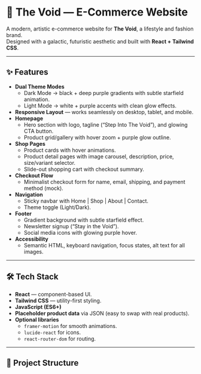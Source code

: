 # 🌌 The Void — E-Commerce Website

A modern, artistic e-commerce website for **The Void**, a lifestyle and fashion brand.  
Designed with a galactic, futuristic aesthetic and built with **React + Tailwind CSS**.  

---

## ✨ Features

- **Dual Theme Modes**
  - Dark Mode → black + deep purple gradients with subtle starfield animation.
  - Light Mode → white + purple accents with clean glow effects.
- **Responsive Layout** — works seamlessly on desktop, tablet, and mobile.
- **Homepage**
  - Hero section with logo, tagline (“Step Into The Void”), and glowing CTA button.
  - Product grid/gallery with hover zoom + purple glow outline.
- **Shop Pages**
  - Product cards with hover animations.
  - Product detail pages with image carousel, description, price, size/variant selector.
  - Slide-out shopping cart with checkout summary.
- **Checkout Flow**
  - Minimalist checkout form for name, email, shipping, and payment method (mock).
- **Navigation**
  - Sticky navbar with Home | Shop | About | Contact.
  - Theme toggle (Light/Dark).
- **Footer**
  - Gradient background with subtle starfield effect.
  - Newsletter signup (“Stay in the Void”).
  - Social media icons with glowing purple hover.
- **Accessibility**
  - Semantic HTML, keyboard navigation, focus states, alt text for all images.

---

## 🛠️ Tech Stack

- **React** — component-based UI.
- **Tailwind CSS** — utility-first styling.
- **JavaScript (ES6+)**
- **Placeholder product data** via JSON (easy to swap with real products).
- **Optional libraries**
  - `framer-motion` for smooth animations.
  - `lucide-react` for icons.
  - `react-router-dom` for routing.

---

## 📂 Project Structure

